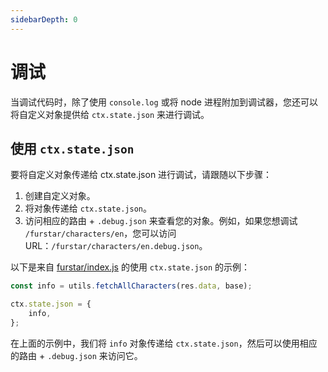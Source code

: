 ```yaml
---
sidebarDepth: 0
---
```

# 调试

当调试代码时，除了使用 `console.log` 或将 node 进程附加到调试器，您还可以将自定义对象提供给 `ctx.state.json` 来进行调试。

## 使用 `ctx.state.json`

要将自定义对象传递给 ctx.state.json 进行调试，请跟随以下步骤：

1.  创建自定义对象。
2.  将对象传递给 `ctx.state.json`。
3.  访问相应的路由 + `.debug.json` 来查看您的对象。例如，如果您想调试 `/furstar/characters/en`，您可以访问 URL：`/furstar/characters/en.debug.json`。

以下是来自 [furstar/index.js](https://github.com/DIYgod/RSSHub/blob/master/lib/v2/furstar/index.js) 的使用 `ctx.state.json` 的示例：

```js
const info = utils.fetchAllCharacters(res.data, base);

ctx.state.json = {
    info,
};
```

在上面的示例中，我们将 `info` 对象传递给 `ctx.state.json`，然后可以使用相应的路由 + `.debug.json` 来访问它。

